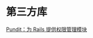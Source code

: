 # 第三方库
<p id="79Pc27ofCPgLype3Yxcatn">

[Pundit：为 Rails 提供权限管理模块](./Pundit%EF%BC%9A%E4%B8%BA%20Rails%20%E6%8F%90%E4%BE%9B%E6%9D%83%E9%99%90%E7%AE%A1%E7%90%86%E6%A8%A1%E5%9D%97/index.md)

</p>
